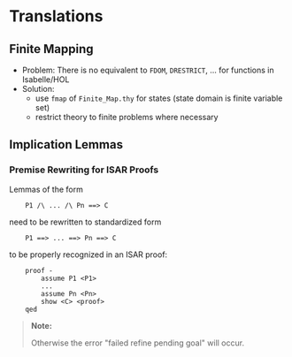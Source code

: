# Translations
## Finite Mapping

- Problem: There is no equivalent to `FDOM`, `DRESTRICT`, ... for functions in Isabelle/HOL
- Solution: 
    + use `fmap` of `Finite_Map.thy` for states (state domain is finite variable set)
    + restrict theory to finite problems where necessary

## Implication Lemmas
### Premise Rewriting for ISAR Proofs
Lemmas of the form
```ML
    P1 /\ ... /\ Pn ==> C
```
need to be rewritten to standardized form
```ML
    P1 ==> ... ==> Pn ==> C
```
to be properly recognized in an ISAR proof:
```ML
    proof -
        assume P1 <P1>
        ...
        assume Pn <Pn>
        show <C> <proof>
    qed
```

> **Note:**
>
> Otherwise the error "failed refine pending goal" will occur.